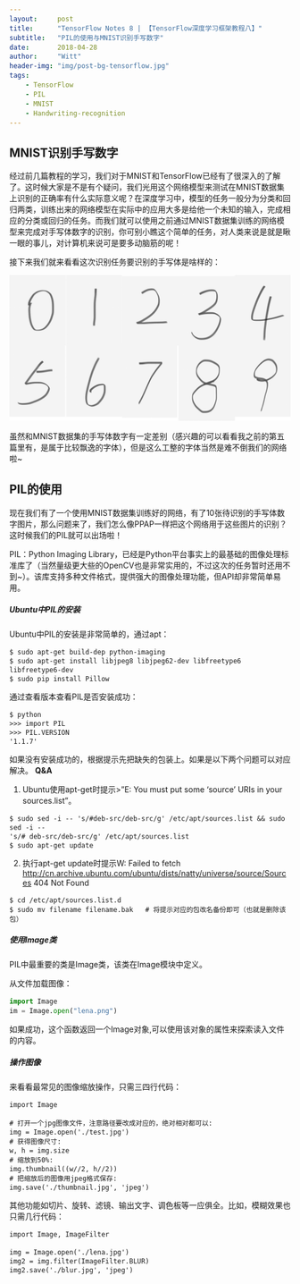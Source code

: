 ```yaml
---
layout:     post
title:      "TensorFlow Notes 8 | 【TensorFlow深度学习框架教程八】"
subtitle:   "PIL的使用与MNIST识别手写数字"
date:       2018-04-28
author:     "Witt"
header-img: "img/post-bg-tensorflow.jpg"
tags:
    - TensorFlow
    - PIL
    - MNIST
    - Handwriting-recognition
---
```


## MNIST识别手写数字
经过前几篇教程的学习，我们对于MNIST和TensorFlow已经有了很深入的了解了。这时候大家是不是有个疑问，我们光用这个网络模型来测试在MNIST数据集上识别的正确率有什么实际意义呢？在深度学习中，模型的任务一般分为分类和回归两类，训练出来的网络模型在实际中的应用大多是给他一个未知的输入，完成相应的分类或回归的任务。而我们就可以使用之前通过MNIST数据集训练的网络模型来完成对手写体数字的识别，你可别小瞧这个简单的任务，对人类来说是就是瞅一眼的事儿，对计算机来说可是要多动脑筋的呢！

接下来我们就来看看这次识别任务要识别的手写体是啥样的：

![Softmax-weights](/img/in-post/tensorflow-mnist-handwriting-recognition/handwriting0-9.jpg)

虽然和MNIST数据集的手写体数字有一定差别（感兴趣的可以看看我之前的第五篇里有，是属于比较飘逸的字体），但是这么工整的字体当然是难不倒我们的网络啦~

## PIL的使用
现在我们有了一个使用MNIST数据集训练好的网络，有了10张待识别的手写体数字图片，那么问题来了，我们怎么像PPAP一样把这个网络用于这些图片的识别？这时候我们的PIL就可以出场啦！

PIL：Python Imaging Library，已经是Python平台事实上的最基础的图像处理标准库了（当然量级更大些的OpenCV也是非常实用的，不过这次的任务暂时还用不到~）。该库支持多种文件格式，提供强大的图像处理功能，但API却非常简单易用。

##### Ubuntu中PIL的安装
Ubuntu中PIL的安装是非常简单的，通过apt：
```
$ sudo apt-get build-dep python-imaging
$ sudo apt-get install libjpeg8 libjpeg62-dev libfreetype6 libfreetype6-dev
$ sudo pip install Pillow
```
通过查看版本查看PIL是否安装成功：
```
$ python
>>> import PIL
>>> PIL.VERSION
'1.1.7'
```
如果没有安装成功的，根据提示先把缺失的包装上。如果是以下两个问题可以对应解决。
**Q&A**
1. Ubuntu使用apt-get时提示>”E: You must put some ‘source’ URIs in your sources.list”。
```
$ sudo sed -i -- 's/#deb-src/deb-src/g' /etc/apt/sources.list && sudo sed -i -- 
's/# deb-src/deb-src/g' /etc/apt/sources.list
$ sudo apt-get update
```
2. 执行apt-get update时提示W: Failed to fetch http://cn.archive.ubuntu.com/ubuntu/dists/natty/universe/source/Sources  404  Not Found  
```
$ cd /etc/apt/sources.list.d
$ sudo mv filename filename.bak   # 将提示对应的包改名备份即可（也就是删除该包）
```

##### 使用Image类
PIL中最重要的类是Image类，该类在Image模块中定义。

从文件加载图像：
```python
import Image
im = Image.open("lena.png")
```
如果成功，这个函数返回一个Image对象,可以使用该对象的属性来探索读入文件的内容。

##### 操作图像
来看看最常见的图像缩放操作，只需三四行代码：
```
import Image

# 打开一个jpg图像文件，注意路径要改成对应的，绝对相对都可以:
img = Image.open('./test.jpg')
# 获得图像尺寸:
w, h = img.size
# 缩放到50%:
img.thumbnail((w//2, h//2))
# 把缩放后的图像用jpeg格式保存:
img.save('./thumbnail.jpg', 'jpeg')
```
其他功能如切片、旋转、滤镜、输出文字、调色板等一应俱全。比如，模糊效果也只需几行代码：
```
import Image, ImageFilter

img = Image.open('./lena.jpg')
img2 = img.filter(ImageFilter.BLUR)
img2.save('./blur.jpg', 'jpeg')
```